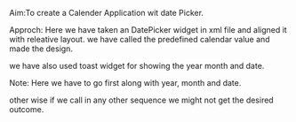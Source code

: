 
Aim:To create a Calender Application wit date Picker.

Approch:
Here we have taken an DatePicker widget in xml file and aligned it with releative layout.
we have called the predefined calendar value and made the design.

we have also used toast widget for showing the year month and date.

Note:
Here we have to go first along with year, month and date. 

 other wise if we call in any other sequence we might not get the desired outcome.